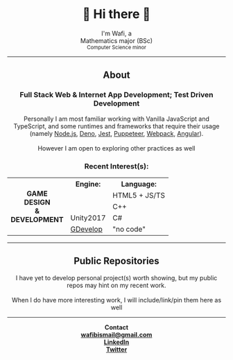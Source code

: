 <div align="center">
  <h1>👋 Hi there 👋</h1>
  I'm Wafi, a<br>
  Mathematics major (BSc)<br><sup>Computer Science minor</sup>
</div>
  
---
<div align="center">
  <h2>About</h2>
  <h3>Full Stack Web & Internet App Development; Test Driven Development</h3>
  Personally I am most familiar working with Vanilla JavaScript and TypeScript,
  and some runtimes and frameworks that require their usage (namely 
  <a href="https://github.com/nodejs/node">Node.js</a>, 
  <a href="https://github.com/denoland/deno">Deno</a>, 
  <a href="https://github.com/facebook/jest">Jest</a>, 
  <a href="https://github.com/puppeteer/puppeteer">Puppeteer</a>,
  <a href="https://webpack.js.org/">Webpack</a>, 
  <a href="https://github.com/angular/angular">Angular</a>).<br><br>
  However I am open to exploring other practices as well
  <h3>Recent Interest(s):</h3>
  <table>
    <tr></tr>
    <tr>
      <th rowspan=5>GAME<br>DESIGN<br>&<br>DEVELOPMENT</th>
      <th>Engine:</th>
      <th>Language:</th>
    </tr>
    <tr>
      <td></td>
      <td>HTML5 + JS/TS</td>
    </tr>
    <tr>
      <td></td>
      <td>C++</td>
    </tr>
    <tr>
      <td>Unity2017</td>
      <td>C#</td>
    </tr>
    <tr>
      <td><a href="https://gdevelop.io/">GDevelop</a></td>
      <td>"no code"</td>
    </tr>
  </table>
</div>

---
<div align="center">
  <h2>Public Repositories</h2>
  I have yet to develop personal project(s) worth showing, 
  but my public repos may hint on my recent work.<br><br>
  When I do have more interesting work, 
  I will include/link/pin them here as well
</div>
  
---
<div align="center">
  <b>
    Contact <br>
    <a href="mailto:wafibismail@gmail.com">wafibismail@gmail.com</a> <br>
    <a href="https://bn.linkedin.com/in/abdul-wafi-haji-ismail-42669353">LinkedIn</a> <br>
    <a href="https://twitter.com/wafibismail">Twitter</a>
  </b>
</div>
